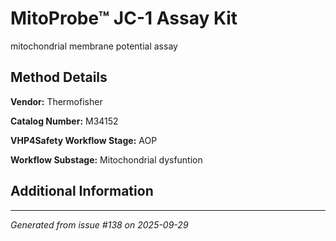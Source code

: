 # MitoProbe™ JC-1 Assay Kit

mitochondrial membrane potential assay

## Method Details

**Vendor:** Thermofisher

**Catalog Number:** M34152

**VHP4Safety Workflow Stage:** AOP

**Workflow Substage:** Mitochondrial dysfuntion

## Additional Information

---

*Generated from issue #138 on 2025-09-29*
